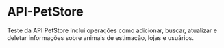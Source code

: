 # API-PetStore
Teste da API PetStore  inclui operações como adicionar, buscar, atualizar e deletar informações sobre animais de estimação, lojas e usuários.
